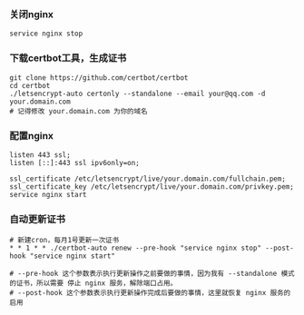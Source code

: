 ### 关闭nginx

    service nginx stop

### 下载certbot工具，生成证书

    git clone https://github.com/certbot/certbot
    cd certbot
    ./letsencrypt-auto certonly --standalone --email your@qq.com -d your.domain.com
    # 记得修改 your.domain.com 为你的域名

### 配置nginx

    listen 443 ssl;
    listen [::]:443 ssl ipv6only=on;

    ssl_certificate /etc/letsencrypt/live/your.domain.com/fullchain.pem;
    ssl_certificate_key /etc/letsencrypt/live/your.domain.com/privkey.pem;
    service nginx start


### 自动更新证书

    # 新建cron，每月1号更新一次证书
    * * 1 * * ./certbot-auto renew --pre-hook "service nginx stop" --post-hook "service nginx start"

    # --pre-hook 这个参数表示执行更新操作之前要做的事情，因为我有 --standalone 模式的证书，所以需要 停止 nginx 服务，解除端口占用。
    # --post-hook 这个参数表示执行更新操作完成后要做的事情，这里就恢复 nginx 服务的启用
